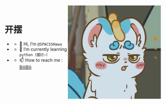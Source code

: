 </br></br>

<img align="right" width="300" height="300" position="fixed" src="https://github.com/SPACSSHawa/SPACSSHawa/blob/4628d13303fc3d6296d5b36a0cb3379d8fa48419/1%20(3).PNG"/> 



</br>


# 开摆
* - 👋 Hi, I’m `@SPACSSHawa`
* - 🌱 I’m currently learning `python（摆烂~）`
* - 📫 How to reach me :[ BiliBili ](https://space.bilibili.com/3461564210350171)



<!---
SPACSSHawa/SPACSSHawa is a ✨ special ✨ repository because its `README.md` (this file) appears on your GitHub profile.
You can click the Preview link to take a look at your changes.
--->
